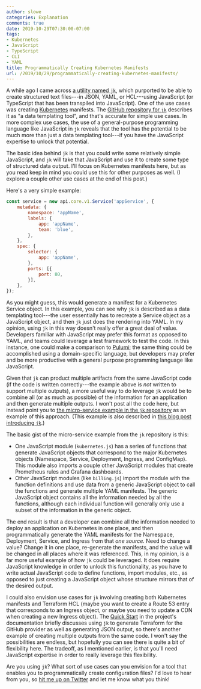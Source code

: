 ```yaml
---
author: slowe
categories: Explanation
comments: true
date: 2019-10-29T07:30:00-07:00
tags:
- Kubernetes
- JavaScript
- TypeScript
- CLI
- YAML
title: Programmatically Creating Kubernetes Manifests
url: /2019/10/29/programmatically-creating-kubernetes-manifests/
---
```


A while ago I came across [a utility named `jk`][link-5], which purported to be able to create structured text files---in JSON, YAML, or HCL---using JavaScript (or TypeScript that has been transpiled into JavaScript). One of the use cases was creating [Kubernetes][link-1] manifests. The [GitHub repository for `jk`][link-4] describes it as "a data templating tool", and that's accurate for simple use cases. In more complex use cases, the use of a general-purpose programming language like JavaScript in `jk` reveals that the tool has the potential to be much more than just a data templating tool---if you have the JavaScript expertise to unlock that potential.<!--more-->

The basic idea behind `jk` is that you could write some relatively simple JavaScript, and `jk` will take that JavaScript and use it to create some type of structured data output. I'll focus on Kubernetes manifests here, but as you read keep in mind you could use this for other purposes as well. (I explore a couple other use cases at the end of this post.)

Here's a very simple example:

```javascript
const service = new api.core.v1.Service('appService', {
    metadata: {
        namespace: 'appName',
        labels: {
            app: 'appName',
            team: 'blue',
        },
    },
    spec: {
        selector: {
            app: 'appName',
        },
        ports: [{
            port: 80,
        }],
    },
});
```

As you might guess, this would generate a manifest for a Kubernetes Service object. In this example, you can see why `jk` is described as a data templating tool---the user essentially has to recreate a Service object as a JavaScript object, and then `jk` just does the rendering into YAML. In my opinion, using `jk` in this way doesn't really offer a great deal of value. Developers familiar with JavaScript may prefer this format as opposed to YAML, and teams could leverage a test framework to test the code. In this instance, one could make a comparison to [Pulumi][link-2]; the same thing could be accomplished using a domain-specific language, but developers may prefer and be more productive with a general purpose programming language like JavaScript.

Given that `jk` can product multiple artifacts from the same JavaScript code (if the code is written correctly---the example above is _not_ written to support multiple outputs), a more useful way to do leverage `jk` would be to combine all (or as much as possible) of the information for an application and then generate multiple outputs. I won't post all the code here, but instead point you to [the micro-service example in the `jk` repository][link-6] as an example of this approach. (This example is also described in [this blog post introducing `jk`][link-3].)

The basic gist of the micro-service example from the `jk` repository is this:

* One JavaScript module (`kubernetes.js`) has a series of functions that generate JavaScript objects that correspond to the major Kubernetes objects (Namespace, Service, Deployment, Ingress, and ConfigMap). This module also imports a couple other JavaScript modules that create Prometheus rules and Grafana dashboards.
* Other JavaScript modules (like `billing.js`) import the module with the function definitions and use data from a generic JavaScript object to call the functions and generate multiple YAML manifests. The generic JavaScript object contains all the information needed by all the functions, although each individual function will generally only use a subset of the information in the generic object.

The end result is that a developer can combine all the information needed to deploy an application on Kubernetes in one place, and then programmatically generate the YAML manifests for the Namespace, Deployment, Service, and Ingress from that _one source._ Need to change a value? Change it in one place, re-generate the manifests, and the value will be changed in all places where it was referenced. This, in my opinion, is a far more useful example of how `jk` could be leveraged. It does require JavaScript knowledge in order to unlock this functionality, as you have to write actual JavaScript code to define functions, import modules, etc., as opposed to just creating a JavaScript object whose structure mirrors that of the desired output.

I could also envision use cases for `jk` involving creating both Kubernetes manifests and Terraform HCL (maybe you want to create a Route 53 entry that corresponds to an Ingress object, or maybe you need to update a CDN when creating a new Ingress object). The [Quick Start][link-7] in the project's documentation briefly discusses using `jk` to generate Terraform for the GitHub provider as well as generating JSON output, so there's another example of creating multiple outputs from the same code. I won't say the possibilities are endless, but hopefully you can see there is quite a bit of flexibility here. The tradeoff, as I mentioned earlier, is that you'll need JavaScript expertise in order to really leverage this flexibility.

Are you using `jk`? What sort of use cases can you envision for a tool that enables you to programmatically create configuration files? I'd love to hear from you, so [hit me up on Twitter][link-99] and let me know what you think!

[link-1]: https://kubernetes.io/
[link-2]: https://www.pulumi.com/
[link-3]: https://damien.lespiau.name/posts/2019-06-12-jk-configuration-as-code/
[link-4]: https://github.com/jkcfg/jk
[link-5]: https://jkcfg.github.io/#/
[link-6]: https://github.com/jkcfg/jk/tree/master/examples/kubernetes/micro-service
[link-7]: https://jkcfg.github.io/#/documentation/quick-start
[link-99]: https://twitter.com/scott_lowe
